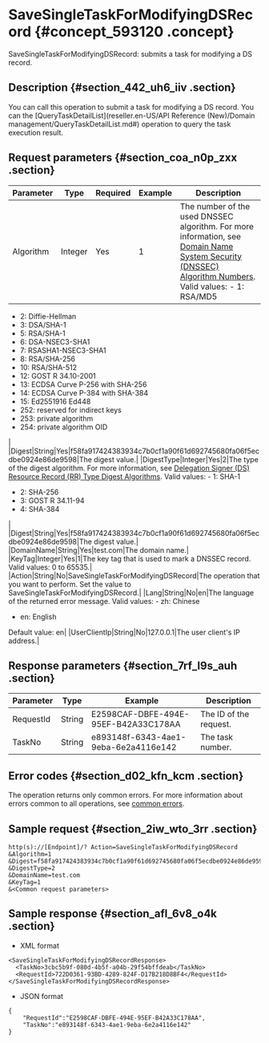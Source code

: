 # SaveSingleTaskForModifyingDSRecord {#concept_593120 .concept}

SaveSingleTaskForModifyingDSRecord: submits a task for modifying a DS record.

## Description {#section_442_uh6_iiv .section}

You can call this operation to submit a task for modifying a DS record. You can the [QueryTaskDetailList](reseller.en-US/API Reference (New)/Domain management/QueryTaskDetailList.md#) operation to query the task execution result.

## Request parameters {#section_coa_n0p_zxx .section}

|Parameter|Type|Required|Example|Description|
|---------|----|--------|-------|-----------|
|Algorithm|Integer|Yes|1|The number of the used DNSSEC algorithm. For more information, see [Domain Name System Security \(DNSSEC\) Algorithm Numbers](https://www.iana.org/assignments/dns-sec-alg-numbers/dns-sec-alg-numbers.xhtml). Valid values: -   1: RSA/MD5
-   2: Diffie-Hellman
-   3: DSA/SHA-1
-   5: RSA/SHA-1
-   6: DSA-NSEC3-SHA1
-   7: RSASHA1-NSEC3-SHA1
-   8: RSA/SHA-256
-   10: RSA/SHA-512
-   12: GOST R 34.10-2001
-   13: ECDSA Curve P-256 with SHA-256
-   14: ECDSA Curve P-384 with SHA-384
-   15: Ed2551916 Ed448
-   252: reserved for indirect keys
-   253: private algorithm
-   254: private algorithm OID

 |
|Digest|String|Yes|f58fa917424383934c7b0cf1a90f61d692745680fa06f5ecdbe0924e86de9598|The digest value.|
|DigestType|Integer|Yes|2|The type of the digest algorithm. For more information, see [Delegation Signer \(DS\) Resource Record \(RR\) Type Digest Algorithms](https://www.iana.org/assignments/ds-rr-types/ds-rr-types.xhtml). Valid values: -   1: SHA-1
-   2: SHA-256
-   3: GOST R 34.11-94
-   4: SHA-384

 |
|Digest|String|Yes|f58fa917424383934c7b0cf1a90f61d692745680fa06f5ecdbe0924e86de9598|The digest value.|
|DomainName|String|Yes|test.com|The domain name.|
|KeyTag|Integer|Yes|1|The key tag that is used to mark a DNSSEC record. Valid values: 0 to 65535.|
|Action|String|No|SaveSingleTaskForModifyingDSRecord|The operation that you want to perform. Set the value to SaveSingleTaskForModifyingDSRecord.|
|Lang|String|No|en|The language of the returned error message. Valid values: -   zh: Chinese
-   en: English

 Default value: en|
|UserClientIp|String|No|127.0.0.1|The user client's IP address.|

## Response parameters {#section_7rf_l9s_auh .section}

|Parameter|Type|Example|Description|
|---------|----|-------|-----------|
|RequestId|String|E2598CAF-DBFE-494E-95EF-B42A33C178AA|The ID of the request.|
|TaskNo|String|e893148f-6343-4ae1-9eba-6e2a4116e142|The task number.|

## Error codes {#section_d02_kfn_kcm .section}

The operation returns only common errors. For more information about errors common to all operations, see [common errors](https://error-center.alibabacloud.com/status/product/Domain).

## Sample request {#section_2iw_wto_3rr .section}

``` {#codeblock_ope_t34_fdb}
http(s)://[Endpoint]/? Action=SaveSingleTaskForModifyingDSRecord 
&Algorithm=1 
&Digest=f58fa917424383934c7b0cf1a90f61d692745680fa06f5ecdbe0924e86de9598 
&DigestType=2 
&DomainName=test.com 
&KeyTag=1 
&<Common request parameters>
```

## Sample response {#section_afl_6v8_o4k .section}

-   XML format

``` {#codeblock_x7w_ga2_yxp}
<SaveSingleTaskForModifyingDSRecordResponse>
  <TaskNo>3cbc5b9f-080d-4b5f-a04b-29f54bffdeab</TaskNo>
  <RequestId>722D0361-93BD-4289-824F-D17B218D8BF4</RequestId>
</SaveSingleTaskForModifyingDSRecordResponse>
```

-   JSON format

``` {#codeblock_zd5_04e_4an}
{
    "RequestId":"E2598CAF-DBFE-494E-95EF-B42A33C178AA",
    "TaskNo":"e893148f-6343-4ae1-9eba-6e2a4116e142"
}
```


